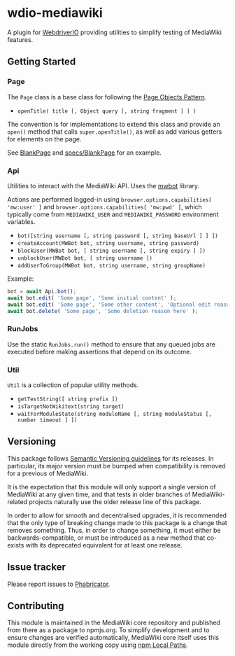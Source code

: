 # wdio-mediawiki

A plugin for [WebdriverIO](https://webdriver.io) providing utilities to simplify testing of MediaWiki features.

## Getting Started

### Page

The `Page` class is a base class for following the [Page Objects Pattern](https://webdriver.io/docs/pageobjects).

* `openTitle( title [, Object query [, string fragment ] ] )`

The convention is for implementations to extend this class and provide an `open()` method
that calls `super.openTitle()`, as well as add various getters for elements on the page.

See [BlankPage](./BlankPage.js) and [specs/BlankPage](./specs/BlankPage.js) for an example.

### Api

Utilities to interact with the MediaWiki API. Uses the [mwbot](https://github.com/gesinn-it-pub/mwbot) library.

Actions are performed logged-in using `browser.options.capabilities[ 'mw:user' ]` and `browser.options.capabilities[ 'mw:pwd' ]`,
which typically come from `MEDIAWIKI_USER` and `MEDIAWIKI_PASSWORD` environment variables.

* `bot([string username [, string password [, string baseUrl ] ] ])`
* `createAccount(MWBot bot, string username, string password)`
* `blockUser(MWBot bot, [ string username [, string expiry ] ])`
* `unblockUser(MWBot bot, [ string username ])`
* `addUserToGroup(MWBot bot, string username, string groupName)`

Example:

```js
bot = await Api.bot();
await bot.edit( 'Some page', 'Some initial content' );
await bot.edit( 'Some page', 'Some other content', 'Optional edit reason here' );
await bot.delete( 'Some page', 'Some deletion reason here' );
```

### RunJobs

Use the static `RunJobs.run()` method to ensure that any queued jobs are executed before
making assertions that depend on its outcome.

### Util

`Util` is a collection of popular utility methods.

* `getTestString([ string prefix ])`
* `isTargetNotWikitext(string target)`
* `waitForModuleState(string moduleName [, string moduleStatus [, number timeout ] ])`

## Versioning

This package follows [Semantic Versioning guidelines](https://semver.org) for its releases. In
particular, its major version must be bumped when compatibility is removed for a previous of
MediaWiki.

It is the expectation that this module will only support a single version of MediaWiki at any
given time, and that tests in older branches of MediaWiki-related projects naturally use the older
release line of this package.

In order to allow for smooth and decentralised upgrades, it is recommended that the only type of
breaking change made to this package is a change that removes something. Thus, in order to change
something, it must either be backwards-compatible, or must be introduced as a new method that
co-exists with its deprecated equivalent for at least one release.

## Issue tracker

Please report issues to [Phabricator](https://phabricator.wikimedia.org/tag/mediawiki-core-tests).

## Contributing

This module is maintained in the MediaWiki core repository and published from there as a
package to npmjs.org. To simplify development and to ensure changes are verified
automatically, MediaWiki core itself uses this module directly from the working copy
using [npm Local Paths](https://docs.npmjs.com/cli/v10/configuring-npm/package-json#local-paths).
